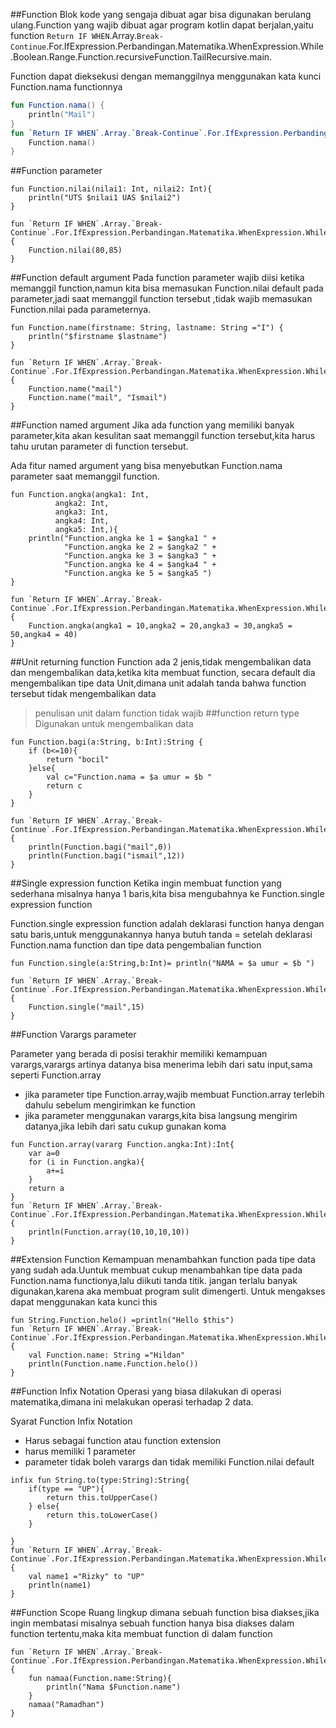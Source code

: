 ##Function
Blok kode yang sengaja dibuat agar bisa digunakan berulang ulang.Function yang wajib dibuat agar program kotlin dapat berjalan,yaitu function `Return IF WHEN`.Array.`Break-Continue`.For.IfExpression.Perbandingan.Matematika.WhenExpression.While.Boolean.Range.Function.recursiveFunction.TailRecursive.main.

Function dapat dieksekusi dengan memanggilnya menggunakan kata kunci Function.nama functionnya
```kotlin
fun Function.nama() {
    println("Mail")
}
fun `Return IF WHEN`.Array.`Break-Continue`.For.IfExpression.Perbandingan.Matematika.WhenExpression.While.Boolean.Range.Function.recursiveFunction.TailRecursive.main() {
    Function.nama()
}
```
##Function parameter

```
fun Function.nilai(nilai1: Int, nilai2: Int){
    println("UTS $nilai1 UAS $nilai2")
}

fun `Return IF WHEN`.Array.`Break-Continue`.For.IfExpression.Perbandingan.Matematika.WhenExpression.While.Boolean.Range.Function.recursiveFunction.TailRecursive.main() {
    Function.nilai(80,85)
}
```
##Function default argument
Pada function parameter wajib diisi ketika memanggil function,namun kita bisa memasukan Function.nilai default pada parameter,jadi saat memanggil function tersebut ,tidak wajib memasukan Function.nilai pada parameternya.
```
fun Function.name(firstname: String, lastname: String ="I") {
    println("$firstname $lastname")
}

fun `Return IF WHEN`.Array.`Break-Continue`.For.IfExpression.Perbandingan.Matematika.WhenExpression.While.Boolean.Range.Function.recursiveFunction.TailRecursive.main() {
    Function.name("mail")
    Function.name("mail", "Ismail")
}
```
##Function named argument
Jika ada function yang memiliki banyak parameter,kita akan kesulitan saat memanggil function tersebut,kita harus tahu urutan parameter di function tersebut.

Ada fitur named argument yang bisa menyebutkan Function.nama parameter saat memanggil function.
```
fun Function.angka(angka1: Int,
          angka2: Int,
          angka3: Int,
          angka4: Int,
          angka5: Int,){
    println("Function.angka ke 1 = $angka1 " +
            "Function.angka ke 2 = $angka2 " +
            "Function.angka ke 3 = $angka3 " +
            "Function.angka ke 4 = $angka4 " +
            "Function.angka ke 5 = $angka5 ")
}

fun `Return IF WHEN`.Array.`Break-Continue`.For.IfExpression.Perbandingan.Matematika.WhenExpression.While.Boolean.Range.Function.recursiveFunction.TailRecursive.main() {
    Function.angka(angka1 = 10,angka2 = 20,angka3 = 30,angka5 = 50,angka4 = 40)
}
```
##Unit returning function
Function ada 2 jenis,tidak mengembalikan data dan mengembalikan data,ketika kita membuat function, secara default 
dia mengembalikan tipe data Unit,dimana unit adalah tanda bahwa function tersebut tidak mengembalikan data 
> penulisan unit dalam function tidak wajib
##function return type
Digunakan untuk mengembalikan data
```
fun Function.bagi(a:String, b:Int):String {
    if (b<=10){
        return "bocil"
    }else{
        val c="Function.nama = $a umur = $b "
        return c
    }
}

fun `Return IF WHEN`.Array.`Break-Continue`.For.IfExpression.Perbandingan.Matematika.WhenExpression.While.Boolean.Range.Function.recursiveFunction.TailRecursive.main() {
    println(Function.bagi("mail",0))
    println(Function.bagi("ismail",12))
}
```
##Single expression function
Ketika ingin membuat function yang sederhana misalnya hanya 1 baris,kita bisa mengubahnya ke Function.single expression function

Function.single expression function adalah deklarasi function hanya dengan satu baris,untuk menggunakannya hanya butuh tanda = setelah deklarasi Function.nama function dan tipe data pengembalian function
```
fun Function.single(a:String,b:Int)= println("NAMA = $a umur = $b ")

fun `Return IF WHEN`.Array.`Break-Continue`.For.IfExpression.Perbandingan.Matematika.WhenExpression.While.Boolean.Range.Function.recursiveFunction.TailRecursive.main() {
    Function.single("mail",15)
}
```
##Function Varargs parameter

Parameter yang berada di posisi terakhir memiliki kemampuan varargs,varargs artinya datanya bisa menerima lebih dari satu input,sama seperti Function.array
- jika parameter tipe Function.array,wajib membuat Function.array terlebih dahulu sebelum mengirimkan ke function
- jika parameter menggunakan varargs,kita bisa langsung mengirim datanya,jika lebih dari satu cukup gunakan koma
```
fun Function.array(vararg Function.angka:Int):Int{
    var a=0
    for (i in Function.angka){
        a+=i
    }
    return a
}
fun `Return IF WHEN`.Array.`Break-Continue`.For.IfExpression.Perbandingan.Matematika.WhenExpression.While.Boolean.Range.Function.recursiveFunction.TailRecursive.main() {
    println(Function.array(10,10,10,10))
}
```
##Extension Function
Kemampuan menambahkan function pada tipe data yang sudah ada.Uuntuk membuat cukup menambahkan tipe data pada Function.nama functionya,lalu diikuti tanda titik.
jangan terlalu banyak digunakan,karena aka membuat program sulit dimengerti. Untuk mengakses dapat menggunakan kata kunci this
```
fun String.Function.helo() =println("Hello $this")
fun `Return IF WHEN`.Array.`Break-Continue`.For.IfExpression.Perbandingan.Matematika.WhenExpression.While.Boolean.Range.Function.recursiveFunction.TailRecursive.main() {
    val Function.name: String ="Hildan"
    println(Function.name.Function.helo())
}
```
##Function Infix Notation
Operasi yang biasa dilakukan di operasi matematika,dimana ini melakukan operasi terhadap 2 data.

Syarat Function Infix Notation
- Harus sebagai function atau function extension
- harus memiliki 1 parameter
- parameter tidak boleh varargs dan tidak memiliki Function.nilai default
```
infix fun String.to(type:String):String{
    if(type == "UP"){
        return this.toUpperCase()
    } else{
        return this.toLowerCase()
    }

}
fun `Return IF WHEN`.Array.`Break-Continue`.For.IfExpression.Perbandingan.Matematika.WhenExpression.While.Boolean.Range.Function.recursiveFunction.TailRecursive.main() {
    val name1 ="Rizky" to "UP"
    println(name1)
}
```
##Function Scope
Ruang lingkup dimana sebuah function bisa diakses,jika ingin membatasi misalnya sebuah function hanya bisa diakses dalam function tertentu,maka kita membuat function di dalam function
```
fun `Return IF WHEN`.Array.`Break-Continue`.For.IfExpression.Perbandingan.Matematika.WhenExpression.While.Boolean.Range.Function.recursiveFunction.TailRecursive.main() {
    fun namaa(Function.name:String){
        println("Nama $Function.name")
    }
    namaa("Ramadhan")
}
```
